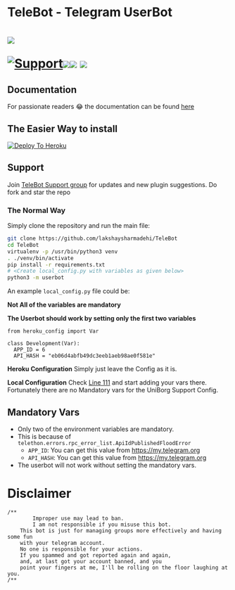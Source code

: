 # TeleBot - Telegram UserBot

# <p align="left"><a href="https://github.com/lakshaysharmadehi/TeleBot"><img src="https://github-readme-stats.vercel.app/api/pin?username=lakshaysharmadehi&show_icons=true&theme=dark&hide_border=true&repo=TeleBot"></a></p><p align="centre"><a href="https://t.me/lakshaybothelp"> <img src="https://img.shields.io/badge/telegram-Support_Group-blue?style=social&logo=telegram" alt="Support" /></a><a href="https://github.com/lakshaysharmadehi/TeleBot/stargazers"><img src="https://img.shields.io/github/stars/lakshaysharmadehi/TeleBot?style=social"></a><a href="https://github.com/lakshaysharmadehi/TeleBot/fork"><img src="https://img.shields.io/github/forks/lakshaysharmadehi/TeleBot?label=Fork&logoColor=blue&style=social"></a>	<a href="https://github.com/lakshaysharmadehi/TeleBot"><img src="https://img.shields.io/github/last-commit/lakshaysharmadehi/TeleBot?style=flat-square"></a></p>
    
    
    
## Documentation
For passionate readers 😂 the documentation can be found [here](https://xditya.gitbook.io/telebot/)

## The Easier Way to install

[![Deploy To Heroku](https://www.herokucdn.com/deploy/button.svg)](https://heroku.com/deploy?template=https://github.com/lakshaysharmadehi/TeleBot)

## Support
Join [TeleBot Support group](https://t.me/lakshaybothelp) for updates and new plugin suggestions.
Do fork and star the repo 

### The Normal Way

Simply clone the repository and run the main file:
```sh
git clone https://github.com/lakshaysharmadehi/TeleBot
cd TeleBot
virtualenv -p /usr/bin/python3 venv
. ./venv/bin/activate
pip install -r requirements.txt
# <Create local_config.py with variables as given below>
python3 -m userbot
```

An example `local_config.py` file could be:

**Not All of the variables are mandatory**

__The Userbot should work by setting only the first two variables__

```python3
from heroku_config import Var

class Development(Var):
  APP_ID = 6
  API_HASH = "eb06d4abfb49dc3eeb1aeb98ae0f581e"
```

**Heroku Configuration**
Simply just leave the Config as it is.

**Local Configuration**
Check [Line 111](https://github.com/Total-Noob-69/X-tra-Telegram/blob/master/userbot/uniborgConfig.py#L111) and start adding your vars there.
Fortunately there are no Mandatory vars for the UniBorg Support Config.

## Mandatory Vars

- Only two of the environment variables are mandatory.
- This is because of `telethon.errors.rpc_error_list.ApiIdPublishedFloodError`
    - `APP_ID`:   You can get this value from https://my.telegram.org
    - `API_HASH`:   You can get this value from https://my.telegram.org
- The userbot will not work without setting the mandatory vars.

# Disclaimer
```
/**
    	Improper use may lead to ban.
    	I am not responsible if you misuse this bot.
	This bot is just for managing groups more effectively and having some fun
	with your telegram account.
	No one is responsible for your actions.
	If you spammed and got reported again and again, 
	and, at last got your account banned, and you
	point your fingers at me, I'll be rolling on the floor laughing at you.
/**
```

